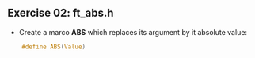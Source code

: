 ## Exercise 02: ft_abs.h
- Create a marco __ABS__ which replaces its argument by it absolute value:
```C
	#define ABS(Value)
```